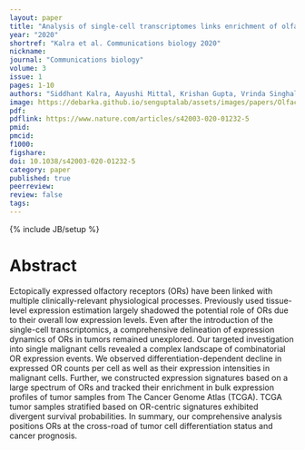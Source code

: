 ```yaml
---
layout: paper
title: "Analysis of single-cell transcriptomes links enrichment of olfactory receptors with cancer cell differentiation status and prognosis"
year: "2020"
shortref: "Kalra et al. Communications biology 2020"
nickname:
journal: "Communications biology"
volume: 3
issue: 1
pages: 1-10
authors: "Siddhant Kalra, Aayushi Mittal, Krishan Gupta, Vrinda Singhal, Anku Gupta, Tripti Mishra, Srivatsava Naidu, Debarka Sengupta, Gaurav Ahuja"
image: https://debarka.github.io/senguptalab/assets/images/papers/OlfactoryReceptorswithCancerCellDifferentiationStatus.png
pdf:
pdflink: https://www.nature.com/articles/s42003-020-01232-5
pmid: 
pmcid: 
f1000:
figshare:
doi: 10.1038/s42003-020-01232-5
category: paper
published: true
peerreview:
review: false
tags:
---
```

{% include JB/setup %}


# Abstract

Ectopically expressed olfactory receptors (ORs) have been linked with multiple clinically-relevant physiological processes. Previously used tissue-level expression estimation largely shadowed the potential role of ORs due to their overall low expression levels. Even after the introduction of the single-cell transcriptomics, a comprehensive delineation of expression dynamics of ORs in tumors remained unexplored. Our targeted investigation into single malignant cells revealed a complex landscape of combinatorial OR expression events. We observed differentiation-dependent decline in expressed OR counts per cell as well as their expression intensities in malignant cells. Further, we constructed expression signatures based on a large spectrum of ORs and tracked their enrichment in bulk expression profiles of tumor samples from The Cancer Genome Atlas (TCGA). TCGA tumor samples stratified based on OR-centric signatures exhibited divergent survival probabilities. In summary, our comprehensive analysis positions ORs at the cross-road of tumor cell differentiation status and cancer prognosis.
